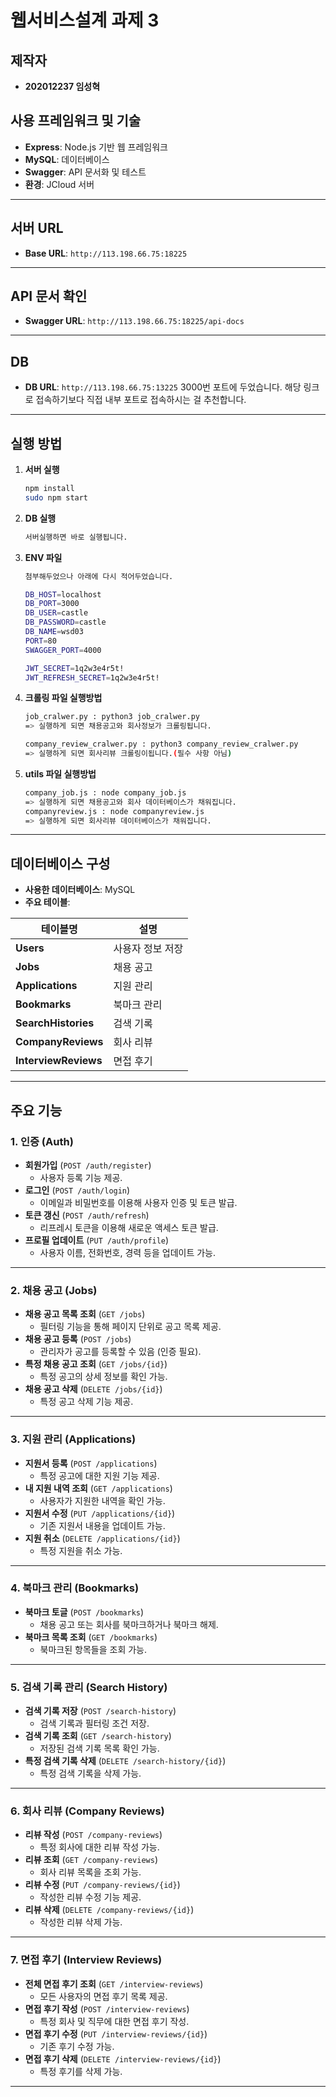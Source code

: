# 웹서비스설계 과제 3

## 제작자
- **202012237 임성혁**

## 사용 프레임워크 및 기술
- **Express**: Node.js 기반 웹 프레임워크
- **MySQL**: 데이터베이스
- **Swagger**: API 문서화 및 테스트
- **환경**: JCloud 서버

---

## 서버 URL
- **Base URL**: `http://113.198.66.75:18225`

---

## API 문서 확인
- **Swagger URL**: `http://113.198.66.75:18225/api-docs`

---

## DB
- **DB URL**: `http://113.198.66.75:13225` 
3000번 포트에 두었습니다. 해당 링크로 접속하기보다 직접 내부 포트로 접속하시는 걸 추천합니다.

---

## 실행 방법
1. **서버 실행**
   ```bash
   npm install
   sudo npm start
2. **DB 실행**
   ```bash
   서버실행하면 바로 실행됩니다.
3. **ENV 파일**
   ```bash
   첨부해두었으나 아래에 다시 적어두었습니다.
   
   DB_HOST=localhost
   DB_PORT=3000
   DB_USER=castle
   DB_PASSWORD=castle
   DB_NAME=wsd03
   PORT=80
   SWAGGER_PORT=4000
   
   JWT_SECRET=1q2w3e4r5t!
   JWT_REFRESH_SECRET=1q2w3e4r5t!
4. **크롤링 파일 실행방법**
   ```bash
   job_cralwer.py : python3 job_cralwer.py
   => 실행하게 되면 채용공고와 회사정보가 크롤링됩니다.
   
   company_review_cralwer.py : python3 company_review_cralwer.py
   => 실행하게 되면 회사리뷰 크롤링이됩니다.(필수 사항 아님)
5. **utils 파일 실행방법**
   ```bash
   company_job.js : node company_job.js
   => 실행하게 되면 채용공고와 회사 데이터베이스가 채워집니다.
   companyreview.js : node companyreview.js
   => 실행하게 되면 회사리뷰 데이터베이스가 채워집니다.

---

## 데이터베이스 구성
- **사용한 데이터베이스**: MySQL
- **주요 테이블**:

| 테이블명           | 설명               |
|--------------------|--------------------|
| **Users**          | 사용자 정보 저장    |
| **Jobs**           | 채용 공고          |
| **Applications**   | 지원 관리          |
| **Bookmarks**      | 북마크 관리        |
| **SearchHistories**| 검색 기록          |
| **CompanyReviews** | 회사 리뷰          |
| **InterviewReviews** | 면접 후기        |

---

## 주요 기능

### 1. 인증 (Auth)
- **회원가입** (`POST /auth/register`)
  - 사용자 등록 기능 제공.
- **로그인** (`POST /auth/login`)
  - 이메일과 비밀번호를 이용해 사용자 인증 및 토큰 발급.
- **토큰 갱신** (`POST /auth/refresh`)
  - 리프레시 토큰을 이용해 새로운 액세스 토큰 발급.
- **프로필 업데이트** (`PUT /auth/profile`)
  - 사용자 이름, 전화번호, 경력 등을 업데이트 가능.

---

### 2. 채용 공고 (Jobs)
- **채용 공고 목록 조회** (`GET /jobs`)
  - 필터링 기능을 통해 페이지 단위로 공고 목록 제공.
- **채용 공고 등록** (`POST /jobs`)
  - 관리자가 공고를 등록할 수 있음 (인증 필요).
- **특정 채용 공고 조회** (`GET /jobs/{id}`)
  - 특정 공고의 상세 정보를 확인 가능.
- **채용 공고 삭제** (`DELETE /jobs/{id}`)
  - 특정 공고 삭제 기능 제공.

---

### 3. 지원 관리 (Applications)
- **지원서 등록** (`POST /applications`)
  - 특정 공고에 대한 지원 기능 제공.
- **내 지원 내역 조회** (`GET /applications`)
  - 사용자가 지원한 내역을 확인 가능.
- **지원서 수정** (`PUT /applications/{id}`)
  - 기존 지원서 내용을 업데이트 가능.
- **지원 취소** (`DELETE /applications/{id}`)
  - 특정 지원을 취소 가능.

---

### 4. 북마크 관리 (Bookmarks)
- **북마크 토글** (`POST /bookmarks`)
  - 채용 공고 또는 회사를 북마크하거나 북마크 해제.
- **북마크 목록 조회** (`GET /bookmarks`)
  - 북마크된 항목들을 조회 가능.

---

### 5. 검색 기록 관리 (Search History)
- **검색 기록 저장** (`POST /search-history`)
  - 검색 기록과 필터링 조건 저장.
- **검색 기록 조회** (`GET /search-history`)
  - 저장된 검색 기록 목록 확인 가능.
- **특정 검색 기록 삭제** (`DELETE /search-history/{id}`)
  - 특정 검색 기록을 삭제 가능.

---

### 6. 회사 리뷰 (Company Reviews)
- **리뷰 작성** (`POST /company-reviews`)
  - 특정 회사에 대한 리뷰 작성 가능.
- **리뷰 조회** (`GET /company-reviews`)
  - 회사 리뷰 목록을 조회 가능.
- **리뷰 수정** (`PUT /company-reviews/{id}`)
  - 작성한 리뷰 수정 기능 제공.
- **리뷰 삭제** (`DELETE /company-reviews/{id}`)
  - 작성한 리뷰 삭제 가능.

---

### 7. 면접 후기 (Interview Reviews)
- **전체 면접 후기 조회** (`GET /interview-reviews`)
  - 모든 사용자의 면접 후기 목록 제공.
- **면접 후기 작성** (`POST /interview-reviews`)
  - 특정 회사 및 직무에 대한 면접 후기 작성.
- **면접 후기 수정** (`PUT /interview-reviews/{id}`)
  - 기존 후기 수정 가능.
- **면접 후기 삭제** (`DELETE /interview-reviews/{id}`)
  - 특정 후기를 삭제 가능.

---

